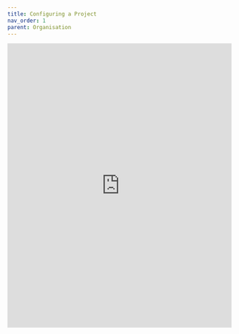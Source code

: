 ```yaml
---
title: Configuring a Project
nav_order: 1
parent: Organisation
---
```


<iframe src="https://scribehow.com/embed/Set_up_a_Project__prpLaxZaQMO8MgU0VtXzcA" width="100%" height="640" allowfullscreen frameborder="0"></iframe>